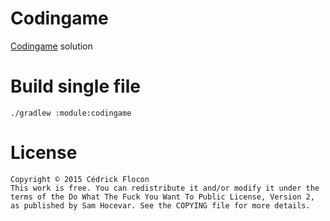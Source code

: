 # Codingame
[Codingame](http://codingame.com/) solution

# Build single file
`./gradlew :module:codingame`

# License
    Copyright © 2015 Cédrick Flocon
    This work is free. You can redistribute it and/or modify it under the
    terms of the Do What The Fuck You Want To Public License, Version 2,
    as published by Sam Hocevar. See the COPYING file for more details.
